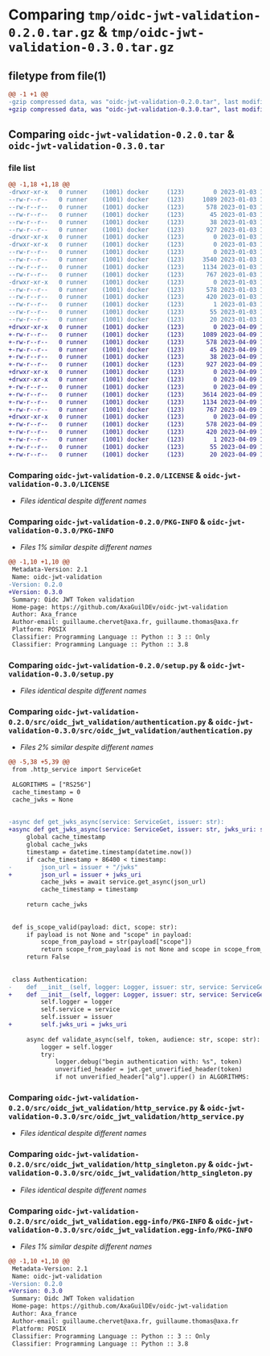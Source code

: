 # Comparing `tmp/oidc-jwt-validation-0.2.0.tar.gz` & `tmp/oidc-jwt-validation-0.3.0.tar.gz`

## filetype from file(1)

```diff
@@ -1 +1 @@
-gzip compressed data, was "oidc-jwt-validation-0.2.0.tar", last modified: Tue Jan  3 17:02:22 2023, max compression
+gzip compressed data, was "oidc-jwt-validation-0.3.0.tar", last modified: Sun Apr  9 11:51:19 2023, max compression
```

## Comparing `oidc-jwt-validation-0.2.0.tar` & `oidc-jwt-validation-0.3.0.tar`

### file list

```diff
@@ -1,18 +1,18 @@
-drwxr-xr-x   0 runner    (1001) docker     (123)        0 2023-01-03 17:02:22.603843 oidc-jwt-validation-0.2.0/
--rw-r--r--   0 runner    (1001) docker     (123)     1089 2023-01-03 17:02:10.000000 oidc-jwt-validation-0.2.0/LICENSE
--rw-r--r--   0 runner    (1001) docker     (123)      578 2023-01-03 17:02:22.603843 oidc-jwt-validation-0.2.0/PKG-INFO
--rw-r--r--   0 runner    (1001) docker     (123)       45 2023-01-03 17:02:10.000000 oidc-jwt-validation-0.2.0/README.md
--rw-r--r--   0 runner    (1001) docker     (123)       38 2023-01-03 17:02:22.603843 oidc-jwt-validation-0.2.0/setup.cfg
--rw-r--r--   0 runner    (1001) docker     (123)      927 2023-01-03 17:02:10.000000 oidc-jwt-validation-0.2.0/setup.py
-drwxr-xr-x   0 runner    (1001) docker     (123)        0 2023-01-03 17:02:22.603843 oidc-jwt-validation-0.2.0/src/
-drwxr-xr-x   0 runner    (1001) docker     (123)        0 2023-01-03 17:02:22.603843 oidc-jwt-validation-0.2.0/src/oidc_jwt_validation/
--rw-r--r--   0 runner    (1001) docker     (123)        0 2023-01-03 17:02:10.000000 oidc-jwt-validation-0.2.0/src/oidc_jwt_validation/__init__.py
--rw-r--r--   0 runner    (1001) docker     (123)     3540 2023-01-03 17:02:10.000000 oidc-jwt-validation-0.2.0/src/oidc_jwt_validation/authentication.py
--rw-r--r--   0 runner    (1001) docker     (123)     1134 2023-01-03 17:02:10.000000 oidc-jwt-validation-0.2.0/src/oidc_jwt_validation/http_service.py
--rw-r--r--   0 runner    (1001) docker     (123)      767 2023-01-03 17:02:10.000000 oidc-jwt-validation-0.2.0/src/oidc_jwt_validation/http_singleton.py
-drwxr-xr-x   0 runner    (1001) docker     (123)        0 2023-01-03 17:02:22.603843 oidc-jwt-validation-0.2.0/src/oidc_jwt_validation.egg-info/
--rw-r--r--   0 runner    (1001) docker     (123)      578 2023-01-03 17:02:22.000000 oidc-jwt-validation-0.2.0/src/oidc_jwt_validation.egg-info/PKG-INFO
--rw-r--r--   0 runner    (1001) docker     (123)      420 2023-01-03 17:02:22.000000 oidc-jwt-validation-0.2.0/src/oidc_jwt_validation.egg-info/SOURCES.txt
--rw-r--r--   0 runner    (1001) docker     (123)        1 2023-01-03 17:02:22.000000 oidc-jwt-validation-0.2.0/src/oidc_jwt_validation.egg-info/dependency_links.txt
--rw-r--r--   0 runner    (1001) docker     (123)       55 2023-01-03 17:02:22.000000 oidc-jwt-validation-0.2.0/src/oidc_jwt_validation.egg-info/requires.txt
--rw-r--r--   0 runner    (1001) docker     (123)       20 2023-01-03 17:02:22.000000 oidc-jwt-validation-0.2.0/src/oidc_jwt_validation.egg-info/top_level.txt
+drwxr-xr-x   0 runner    (1001) docker     (123)        0 2023-04-09 11:51:19.218886 oidc-jwt-validation-0.3.0/
+-rw-r--r--   0 runner    (1001) docker     (123)     1089 2023-04-09 11:51:07.000000 oidc-jwt-validation-0.3.0/LICENSE
+-rw-r--r--   0 runner    (1001) docker     (123)      578 2023-04-09 11:51:19.218886 oidc-jwt-validation-0.3.0/PKG-INFO
+-rw-r--r--   0 runner    (1001) docker     (123)       45 2023-04-09 11:51:07.000000 oidc-jwt-validation-0.3.0/README.md
+-rw-r--r--   0 runner    (1001) docker     (123)       38 2023-04-09 11:51:19.218886 oidc-jwt-validation-0.3.0/setup.cfg
+-rw-r--r--   0 runner    (1001) docker     (123)      927 2023-04-09 11:51:07.000000 oidc-jwt-validation-0.3.0/setup.py
+drwxr-xr-x   0 runner    (1001) docker     (123)        0 2023-04-09 11:51:19.218886 oidc-jwt-validation-0.3.0/src/
+drwxr-xr-x   0 runner    (1001) docker     (123)        0 2023-04-09 11:51:19.218886 oidc-jwt-validation-0.3.0/src/oidc_jwt_validation/
+-rw-r--r--   0 runner    (1001) docker     (123)        0 2023-04-09 11:51:07.000000 oidc-jwt-validation-0.3.0/src/oidc_jwt_validation/__init__.py
+-rw-r--r--   0 runner    (1001) docker     (123)     3614 2023-04-09 11:51:07.000000 oidc-jwt-validation-0.3.0/src/oidc_jwt_validation/authentication.py
+-rw-r--r--   0 runner    (1001) docker     (123)     1134 2023-04-09 11:51:07.000000 oidc-jwt-validation-0.3.0/src/oidc_jwt_validation/http_service.py
+-rw-r--r--   0 runner    (1001) docker     (123)      767 2023-04-09 11:51:07.000000 oidc-jwt-validation-0.3.0/src/oidc_jwt_validation/http_singleton.py
+drwxr-xr-x   0 runner    (1001) docker     (123)        0 2023-04-09 11:51:19.218886 oidc-jwt-validation-0.3.0/src/oidc_jwt_validation.egg-info/
+-rw-r--r--   0 runner    (1001) docker     (123)      578 2023-04-09 11:51:19.000000 oidc-jwt-validation-0.3.0/src/oidc_jwt_validation.egg-info/PKG-INFO
+-rw-r--r--   0 runner    (1001) docker     (123)      420 2023-04-09 11:51:19.000000 oidc-jwt-validation-0.3.0/src/oidc_jwt_validation.egg-info/SOURCES.txt
+-rw-r--r--   0 runner    (1001) docker     (123)        1 2023-04-09 11:51:19.000000 oidc-jwt-validation-0.3.0/src/oidc_jwt_validation.egg-info/dependency_links.txt
+-rw-r--r--   0 runner    (1001) docker     (123)       55 2023-04-09 11:51:19.000000 oidc-jwt-validation-0.3.0/src/oidc_jwt_validation.egg-info/requires.txt
+-rw-r--r--   0 runner    (1001) docker     (123)       20 2023-04-09 11:51:19.000000 oidc-jwt-validation-0.3.0/src/oidc_jwt_validation.egg-info/top_level.txt
```

### Comparing `oidc-jwt-validation-0.2.0/LICENSE` & `oidc-jwt-validation-0.3.0/LICENSE`

 * *Files identical despite different names*

### Comparing `oidc-jwt-validation-0.2.0/PKG-INFO` & `oidc-jwt-validation-0.3.0/PKG-INFO`

 * *Files 1% similar despite different names*

```diff
@@ -1,10 +1,10 @@
 Metadata-Version: 2.1
 Name: oidc-jwt-validation
-Version: 0.2.0
+Version: 0.3.0
 Summary: Oidc JWT Token validation
 Home-page: https://github.com/AxaGuilDEv/oidc-jwt-validation
 Author: Axa_france
 Author-email: guillaume.chervet@axa.fr, guillaume.thomas@axa.fr
 Platform: POSIX
 Classifier: Programming Language :: Python :: 3 :: Only
 Classifier: Programming Language :: Python :: 3.8
```

### Comparing `oidc-jwt-validation-0.2.0/setup.py` & `oidc-jwt-validation-0.3.0/setup.py`

 * *Files identical despite different names*

### Comparing `oidc-jwt-validation-0.2.0/src/oidc_jwt_validation/authentication.py` & `oidc-jwt-validation-0.3.0/src/oidc_jwt_validation/authentication.py`

 * *Files 2% similar despite different names*

```diff
@@ -5,38 +5,39 @@
 from .http_service import ServiceGet
 
 ALGORITHMS = ["RS256"]
 cache_timestamp = 0
 cache_jwks = None
 
 
-async def get_jwks_async(service: ServiceGet, issuer: str):
+async def get_jwks_async(service: ServiceGet, issuer: str, jwks_uri: str = "/jwks"):
     global cache_timestamp
     global cache_jwks
     timestamp = datetime.timestamp(datetime.now())
     if cache_timestamp + 86400 < timestamp:
-        json_url = issuer + "/jwks"
+        json_url = issuer + jwks_uri
         cache_jwks = await service.get_async(json_url)
         cache_timestamp = timestamp
 
     return cache_jwks
 
 
 def is_scope_valid(payload: dict, scope: str):
     if payload is not None and "scope" in payload:
         scope_from_payload = str(payload["scope"])
         return scope_from_payload is not None and scope in scope_from_payload.split(" ")
     return False
 
 
 class Authentication:
-    def __init__(self, logger: Logger, issuer: str, service: ServiceGet):
+    def __init__(self, logger: Logger, issuer: str, service: ServiceGet, jwks_uri: str):
         self.logger = logger
         self.service = service
         self.issuer = issuer
+        self.jwks_uri = jwks_uri
 
     async def validate_async(self, token, audience: str, scope: str):
         logger = self.logger
         try:
             logger.debug("begin authentication with: %s", token)
             unverified_header = jwt.get_unverified_header(token)
             if not unverified_header["alg"].upper() in ALGORITHMS:
```

### Comparing `oidc-jwt-validation-0.2.0/src/oidc_jwt_validation/http_service.py` & `oidc-jwt-validation-0.3.0/src/oidc_jwt_validation/http_service.py`

 * *Files identical despite different names*

### Comparing `oidc-jwt-validation-0.2.0/src/oidc_jwt_validation/http_singleton.py` & `oidc-jwt-validation-0.3.0/src/oidc_jwt_validation/http_singleton.py`

 * *Files identical despite different names*

### Comparing `oidc-jwt-validation-0.2.0/src/oidc_jwt_validation.egg-info/PKG-INFO` & `oidc-jwt-validation-0.3.0/src/oidc_jwt_validation.egg-info/PKG-INFO`

 * *Files 1% similar despite different names*

```diff
@@ -1,10 +1,10 @@
 Metadata-Version: 2.1
 Name: oidc-jwt-validation
-Version: 0.2.0
+Version: 0.3.0
 Summary: Oidc JWT Token validation
 Home-page: https://github.com/AxaGuilDEv/oidc-jwt-validation
 Author: Axa_france
 Author-email: guillaume.chervet@axa.fr, guillaume.thomas@axa.fr
 Platform: POSIX
 Classifier: Programming Language :: Python :: 3 :: Only
 Classifier: Programming Language :: Python :: 3.8
```

